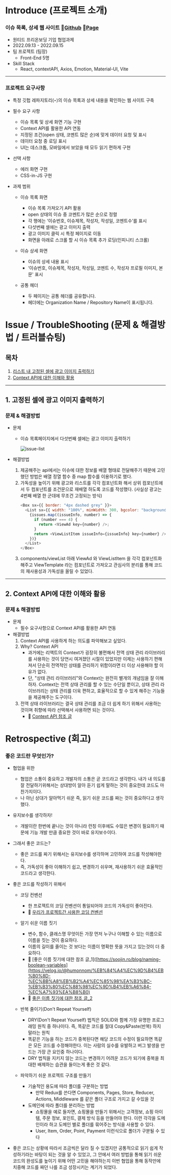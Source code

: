 # Introduce (프로젝트 소개)

### 이슈 목록, 상세 웹 사이트 🔗[Github](https://github.com/wanted-pre-onboarding-fe-6th-team2/pre-onboarding-assignment-week-3-1-team-2) 🔗[Page](https://github-issue-viewer-team2.netlify.app/)

- 원티드 프리온보딩 기업 협업과제
- 2022.09.13 - 2022.09.15
- 팀 프로젝트 (팀장)
  - Front-End 5명
- Skill Stack
  - React, contextAPI, Axios, Emotion, Material-UI, Vite

---

### 프로젝트 요구사항

- 특정 깃헙 레파지토리(‣)의 이슈 목록과 상세 내용을 확인하는 웹 사이트 구축

- 필수 요구 사항

  - 이슈 목록 및 상세 화면 기능 구현
  - Context API를 활용한 API 연동
  - 지정된 조건(open 상태, 코멘트 많은 순)에 맞게 데이터 요청 및 표시
  - 데이터 요청 중 로딩 표시
  - UI는 데스크톱, 모바일에서 보았을 때 모두 읽기 편하게 구현

- 선택 사항

  - 에러 화면 구현
  - CSS-in-JS 구현

- 과제 범위

  - 이슈 목록 화면

    - 이슈 목록 가져오기 API 활용
    - open 상태의 이슈 중 코멘트가 많은 순으로 정렬
    - 각 행에는 ‘이슈번호, 이슈제목, 작성자, 작성일, 코멘트수’를 표시
    - 다섯번째 셀에는 광고 이미지 출력
    - 광고 이미지 클릭 시 특정 페이지로 이동
    - 화면을 아래로 스크롤 할 시 이슈 목록 추가 로딩(인피니티 스크롤)

  - 이슈 상세 화면

    - 이슈의 상세 내용 표시
    - ‘이슈번호, 이슈제목, 작성자, 작성일, 코멘트 수, 작성자 프로필 이미지, 본문' 표시

  - 공통 헤더
    - 두 페이지는 공통 헤더를 공유합니다.
    - 헤더에는 Organization Name / Repository Name이 표시됩니다.

# Issue / TroubleShooting (문제 & 해결방법 / 트러블슈팅)

## 목차

1. [리스트 내 고정된 셀에 광고 이미지 출력하기](#1-고정된-셀에-광고-이미지-출력하기)
2. [Context API에 대한 이해와 활용](#2-context-api에-대한-이해와-활용)

---

## 1. 고정된 셀에 광고 이미지 출력하기

### 문제 & 해결방법

- 문제

  - 이슈 목록페이지에서 다섯번째 셀에는 광고 이미지 출력하기

    ![issue-list](https://user-images.githubusercontent.com/83898103/199915455-86c1ddda-dbbb-4773-9bb6-340c8b46c5e4.jpg)

- 해결방법
  1. 제공해주는 api에서는 이슈에 대한 정보를 배열 형태로 전달해주기 때문에 고민했던 방법은 배열 정열 함수 중 map 함수를 이용하기로 했다.
  2. 가독성을 높이기 위해 광고와 리스트를 각각 컴포넌트화 해서 상위 컴포넌트에서 두 컴포넌트를 조건문으로 재배열 하도록 코드를 작성했다. (사실상 광고는 4번째 배열 한 군데에 무조건 고정되는 방식)
     ```javascript
     <Box sx={{ border: "4px dashed grey" }}>
       <List sx={{ width: "100%", minWidth: 300, bgcolor: "background.paper" }}>
         {issues.map((issueInfo, number) => {
           if (number === 4) {
             return <ViewAd key={number} />;
           }
           return <ViewListItem issueInfo={issueInfo} key={number} />;
         })}
       </List>
     </Box>
     ```
  3. components/viewList 아래 ViewAd 와 ViewListItem 을 각각 컴포넌트화 해주고 ViewTemplate 라는 컴포넌트로 가져오고 관심사의 분리를 통해 코드의 재사용성과 가독성을 올릴 수 있었다.

---

## 2. Context API에 대한 이해와 활용

### 문제 & 해결방법

- 문제
  - 필수 요구사항으로 Context API를 활용한 API 연동
- 해결방법
  1. Context API를 사용하게 하는 의도를 파악해보고 싶었다.
  2. Why? Context API
     - 과거에는 리액트의 Context가 굉장히 불편해서 전역 상태 관리 라이브러리를 사용하는 것이 당연시 여겨졌던 시절이 있었지만 이제는 사용하기 편해져서 단순히 전역적인 상태를 관리하기 위함이라면 더 이상 사용해야 할 이유가 없다.
     - 단, "상태 관리 라이브러리"와 Context는 완전히 별개의 개념임을 잘 이해하자. Context는 전역 상태 관리를 할 수 있는 수단일 뿐이고, 상태 관리 라이브러리는 상태 관리를 더욱 편하고, 효율적으로 할 수 있게 해주는 기능들을 제공해주는 도구이다.
  3. 전역 상태 라이브러리는 결국 상태 관리를 조금 더 쉽게 하기 위해서 사용하는 것이며 취향에 따라 선택해서 사용하면 되는 것이다.
     - 🔗 [Context API 참조 글](https://velog.io/@velopert/react-context-tutorial#%EA%B0%92%EA%B3%BC-%EC%97%85%EB%8D%B0%EC%9D%B4%ED%8A%B8-%ED%95%A8%EC%88%98%EB%A5%BC-%EB%91%90%EA%B0%9C%EC%9D%98-context%EB%A1%9C-%EB%B6%84%EB%A6%AC%ED%95%98%EA%B8%B0)

# Retrospective (회고)

### 좋은 코드란 무엇인가?

- 협업을 위한

  - 협업은 소통이 중요하고 개발자의 소통은 곧 코드라고 생각한다. 내가 내 의도를 잘 전달하기위해서는 상대방이 알아 듣기 쉽게 말하는 것이 중요한데 코드도 마찬가지이다.
  - 나 아닌 상대가 알아먹기 쉬운 즉, 읽기 쉬운 코드를 짜는 것이 중요하다고 생각했다.

- 유지보수를 생각하자!

  - 개발이란 한번에 끝나는 것이 아니라 런칭 이후에도 수많은 변경이 필요하기 때문에 기능 개발 만큼 중요한 것이 바로 유지보수이다.

- 그래서 좋은 코드는?

  - 좋은 코드를 짜기 위해서는 유지보수를 생각하며 고민하여 코드를 작성해야한다.
  - 즉, 가독성이 좋아 이해하기 쉽고, 변경하기 쉬우며, 재사용하기 쉬운 효율적인 코드라고 생각한다.

- 좋은 코드를 작성하기 위해서

  - 코딩 컨벤션

    - 한 프로젝트의 코딩 컨벤션이 통일되어야 코드의 가독성이 좋아진다.
    - 🔗 [우리가 프로젝트간 사용한 코딩 컨벤션](https://github.com/wanted-pre-onboarding-fe-6th-team2/pre-onboarding-assignment-week-2-1-team-2/wiki/%EC%BD%94%EB%94%A9-%EC%BB%A8%EB%B2%A4%EC%85%98)

  - 알기 쉬운 이름 짓기

    - 변수, 함수, 클래스명 무엇이든 가장 먼저 누구나 이해할 수 있는 이름으로 이름을 짓는 것이 중요하다.
    - 이름의 길이를 줄이는 것 보다는 이름이 명확한 뜻을 가지고 있는것이 더 중요하다.
    - 🔗 [좋은 이름 짓기에 대한 참조 글_1]([https://soojin.ro/blog/naming-boolean-variables](https://velog.io/@humonnom/%EB%84%A4%EC%9D%B4%EB%B0%8D-%EC%BB%A8%EB%B2%A4%EC%85%98%EA%B3%BC-%EB%B3%80%EC%88%98%EC%9D%B4%EB%A6%84-%EC%A7%93%EA%B8%B0)
    - 🔗 [좋은 이름 짓기에 대한 참조 글_2](https://soojin.ro/blog/naming-boolean-variables)

  - 반복 줄이기(Don't Repeat Yourself)

    - DRY(Don't Repeat Yourself) 법칙은 SOLID와 함께 가장 유명한 프로그래밍 원칙 중 하나이다. 즉, 똑같은 코드를 절대 Copy&Paste(반복) 하지 말라는 원칙
    - 똑같은 기능을 하는 코드가 중복된다면 해당 코드의 수정이 필요하면 똑같은 모든 코드를 수정해야한다. 이는 사람의 실수를 유발하고 버그 발생을 만드는 가장 큰 요인중 하나이다.
    - DRY 법칙을 지키지 않는 코드는 변경하기 어려운 코드가 되기에 중복을 최대한 배제하는 습관을 들이는게 좋은 것 같다.

  - 파악하기 쉬운 프로젝트 구조를 만들기
    - 기술적인 용도에 따라 폴더를 구분하는 방법
      - 만약 Redux를 쓴다면 Components, Pages, Store, Reducer, Actions, Middleware 를 같은 폴더 구조로 가지고 갈 수있을 것
    - 도메인에 따라 폴더를 분리하는 방법
      - 쇼핑몰을 예로 들자면, 쇼핑몰을 만들기 위해서는 고객정보, 쇼핑 아이템, 주문 정보, 포인트, 결제 방식 등을 만들어야 한다. 이런 각각을 도메인이라 하고 도메인 별로 폴더를 묶어주는 방식을 사용할 수 있다.
      - User, Item, Order, Point, Payment 이런식으로 폴더가 구분될 수 있다

- 좋은 코드는 상황에 따라서 조금씩은 달라 질 수 있겠지만 공통적으로 읽기 쉽게 작성하기라는 바탕이 되는 것을 알 수 있었고, 그 안에서 여러 방법을 통해 읽기 쉬운 코드의 완성도를 높이기 위해 어떤 고민을 해야하는지 이번 협업을 통해 동작만에 치중해 코드를 짜던 나를 조금 성장시키는 계기가 되었다.
